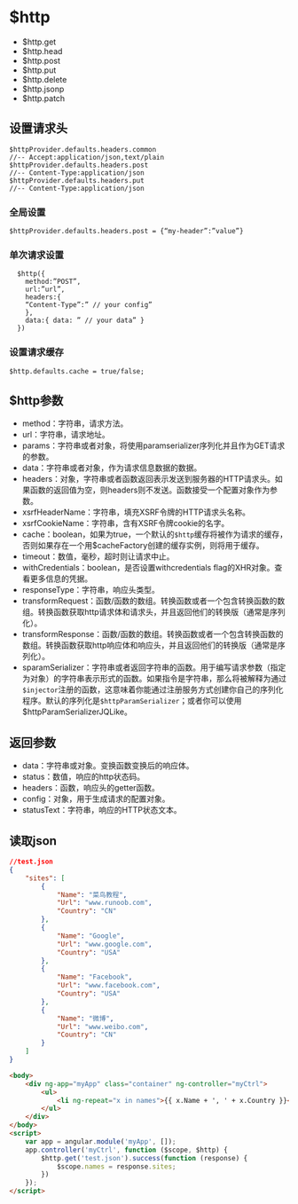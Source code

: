 # $http

* $http.get
* $http.head
* $http.post
* $http.put
* $http.delete
* $http.jsonp
* $http.patch

## 设置请求头

```
$httpProvider.defaults.headers.common
//-- Accept:application/json,text/plain
$httpProvider.defaults.headers.post
//-- Content-Type:application/json
$httpProvider.defaults.headers.put
//-- Content-Type:application/json

```

### 全局设置

```
$httpProvider.defaults.headers.post = {“my-header”:”value”}
```

### 单次请求设置

```
  $http({
    method:”POST”,
    url:”url”,
    headers:{
    “Content-Type”:” // your config”
    },
    data:{ data: ” // your data” }
  })
```

### 设置请求缓存

```
$http.defaults.cache = true/false;
```

## $http参数

* method：字符串，请求方法。
* url：字符串，请求地址。
* params：字符串或者对象，将使用paramserializer序列化并且作为GET请求的参数。
* data：字符串或者对象，作为请求信息数据的数据。
* headers：对象，字符串或者函数返回表示发送到服务器的HTTP请求头。如果函数的返回值为空，则headers则不发送。函数接受一个配置对象作为参数。
* xsrfHeaderName：字符串，填充XSRF令牌的HTTP请求头名称。
* xsrfCookieName：字符串，含有XSRF令牌cookie的名字。
* cache：boolean，如果为true，一个默认的`$http`缓存将被作为请求的缓存，否则如果存在一个用$cacheFactory创建的缓存实例，则将用于缓存。
* timeout：数值，毫秒，超时则让请求中止。
* withCredentials：boolean，是否设置withcredentials flag的XHR对象。查看更多信息的凭据。
* responseType：字符串，响应头类型。
* transformRequest：函数/函数的数组。转换函数或者一个包含转换函数的数组。转换函数获取http请求体和请求头，并且返回他们的转换版（通常是序列化）。
* transformResponse：函数/函数的数组。转换函数或者一个包含转换函数的数组。转换函数获取http响应体和响应头，并且返回他们的转换版（通常是序列化）。
* sparamSerializer：字符串或者返回字符串的函数。用于编写请求参数（指定为对象）的字符串表示形式的函数。如果指令是字符串，那么将被解释为通过`$injector`注册的函数，这意味着你能通过注册服务方式创建你自己的序列化程序。默认的序列化是`$httpParamSerializer`；或者你可以使用$httpParamSerializerJQLike。

## 返回参数

* data：字符串或对象。变换函数变换后的响应体。
* status：数值，响应的http状态码。
* headers：函数，响应头的getter函数。
* config：对象，用于生成请求的配置对象。
* statusText：字符串，响应的HTTP状态文本。

## 读取json

```json
//test.json
{
    "sites": [
        {
            "Name": "菜鸟教程",
            "Url": "www.runoob.com",
            "Country": "CN"
        },
        {
            "Name": "Google",
            "Url": "www.google.com",
            "Country": "USA"
        },
        {
            "Name": "Facebook",
            "Url": "www.facebook.com",
            "Country": "USA"
        },
        {
            "Name": "微博",
            "Url": "www.weibo.com",
            "Country": "CN"
        }
    ]
}
```

```html
<body>
    <div ng-app="myApp" class="container" ng-controller="myCtrl">
        <ul>
            <li ng-repeat="x in names">{{ x.Name + ', ' + x.Country }}</li>
        </ul>
    </div>
</body>
<script>
    var app = angular.module('myApp', []);
    app.controller('myCtrl', function ($scope, $http) {
        $http.get('test.json').success(function (response) {
            $scope.names = response.sites;
        })
    });
</script>
```

















